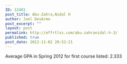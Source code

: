 ```yaml
---
ID: 12481
post_title: Abu-Zahra,Nidal H
author: Joel DesArmo
post_excerpt: ""
layout: post
permalink: http://effrtlss.com/abu-zahranidal-h-3/
published: true
post_date: 2012-11-02 20:52:21
---
```

<p>Average GPA in Spring 2012 for first course listed: 2.333</p>